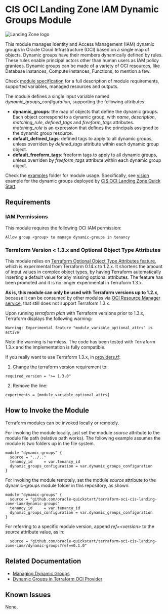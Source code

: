 # CIS OCI Landing Zone IAM Dynamic Groups Module

![Landing Zone logo](../landing_zone_300.png)

This module manages Identity and Access Management (IAM) dynamic groups in Oracle Cloud Infrastructure (OCI) based on a single map of objects. Dynamic groups have their members dynamically defined by rules. These rules enable principal actors other than human users as IAM policy grantees. Dynamic groups can be made of a variety of OCI resources, like Database instances, Compute Instances, Functions, to mention a few.

Check [module specification](./SPEC.md) for a full description of module requirements, supported variables, managed resources and outputs.

The module defines a single input variable named *dynamic_groups_configuration*, supporting the following attributes:
   - **dynamic_groups**: the map of objects that define the dynamic groups. Each object correspond to a dynamic group, with *name*, *description*, *matching_rule*, *defined_tags* and *freeform_tags* attributes. *matching_rule* is an expression that defines the principals assigned to the dynamic group resource.
   - **default_defined_tags**: defined tags to apply to all dynamic groups, unless overriden by *defined_tags* attribute within each dynamic group object.
   - **default_freeform_tags**: freeform tags to apply to all dynamic groups, unless overriden by *freeform_tags* attribute within each dynamic group object.

Check the [examples](./examples/) folder for module usage. Specifically, see [vision](./examples/vision/README.md) example for the dynamic groups deployed by [CIS OCI Landing Zone Quick Start](https://github.com/oracle-quickstart/oci-cis-landingzone-quickstart).

## Requirements
### IAM Permissions

This module requires the following OCI IAM permission:
```
Allow group <group> to manage dynamic-groups in tenancy
```
### Terraform Version < 1.3.x and Optional Object Type Attributes
This module relies on [Terraform Optional Object Type Attributes feature](https://developer.hashicorp.com/terraform/language/expressions/type-constraints#optional-object-type-attributes), which is experimental from Terraform 0.14.x to 1.2.x. It shortens the amount of input values in complex object types, by having Terraform automatically inserting a default value for any missing optional attributes. The feature has been promoted and it is no longer experimental in Terraform 1.3.x.

**As is, this module can only be used with Terraform versions up to 1.2.x**, because it can be consumed by other modules via [OCI Resource Manager service](https://docs.oracle.com/en-us/iaas/Content/ResourceManager/home.htm), that still does not support Terraform 1.3.x.

Upon running *terraform plan* with Terraform versions prior to 1.3.x, Terraform displays the following warning:
```
Warning: Experimental feature "module_variable_optional_attrs" is active
```

Note the warning is harmless. The code has been tested with Terraform 1.3.x and the implementation is fully compatible.

If you really want to use Terraform 1.3.x, in [providers.tf](./providers.tf):
1. Change the terraform version requirement to:
```
required_version = ">= 1.3.0"
```
2. Remove the line:
```
experiments = [module_variable_optional_attrs]
```
## How to Invoke the Module

Terraform modules can be invoked locally or remotely.

For invoking the module locally, just set the module *source* attribute to the module file path (relative path works). The following example assumes the module is two folders up in the file system.
```
module "dynamic-groups" {
  source = "../.."
  tenancy_id     = var.tenancy_id
  dynamic_groups_configuration = var.dynamic_groups_configuration
}
```

For invoking the module remotely, set the module *source* attribute to the dynamic-groups module folder in this repository, as shown:
```
module "dynamic-groups" {
  source = "github.com/oracle-quickstart/terraform-oci-cis-landing-zone-iam/dynamic-groups"
  tenancy_id     = var.tenancy_id
  dynamic_groups_configuration = var.dynamic_groups_configuration
}
```
For referring to a specific module version, append *ref=\<version\>* to the *source* attribute value, as in:
```
  source = "github.com/oracle-quickstart/terraform-oci-cis-landing-zone-iam//dynamic-groups?ref=v0.1.0"
```

## Related Documentation
- [Managing Dynamic Groups](https://docs.oracle.com/en-us/iaas/Content/Identity/Tasks/managingdynamicgroups.htm)
- [Dynamic Groups in Terraform OCI Provider](https://registry.terraform.io/providers/oracle/oci/latest/docs/resources/identity_dynamic_group)

## Known Issues
None.

